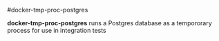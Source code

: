 #docker-tmp-proc-postgres

__docker-tmp-proc-postgres__ runs a Postgres database as a tempororary process for use in integration tests
